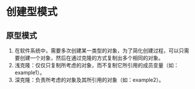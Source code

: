 # 创建型模式
## 原型模式
1. 在软件系统中，需要多次创建某一类型的对象，为了简化创建过程，可以只需要创建一个对象，然后在通过克隆的方式复制出多个相同的对象。
2. 浅克隆：仅仅只复制所考虑的对象，而不复制它所引用的成员变量（如：example1）。
3. 深克隆：负责所考虑的对象及其所引用的对象（如：example2）。